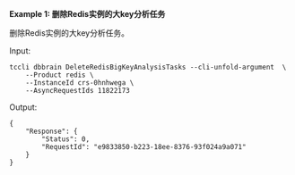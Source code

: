 **Example 1: 删除Redis实例的大key分析任务**

删除Redis实例的大key分析任务。

Input: 

```
tccli dbbrain DeleteRedisBigKeyAnalysisTasks --cli-unfold-argument  \
    --Product redis \
    --InstanceId crs-0hnhwega \
    --AsyncRequestIds 11822173
```

Output: 
```
{
    "Response": {
        "Status": 0,
        "RequestId": "e9833850-b223-18ee-8376-93f024a9a071"
    }
}
```

